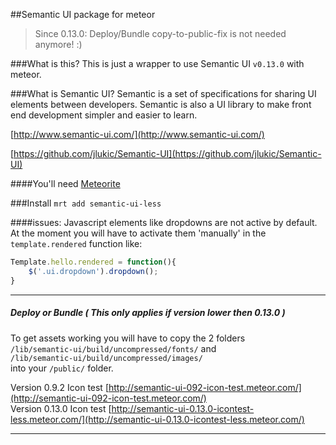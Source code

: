 ##Semantic UI package for meteor

> Since 0.13.0: Deploy/Bundle copy-to-public-fix is not needed anymore! :)

###What is this?
This is just a wrapper to use Semantic UI `v0.13.0` with meteor.

###What is Semantic UI?
Semantic is a set of specifications for sharing UI elements between developers. Semantic is also a UI library to make front end development simpler and easier to learn. 

[http://www.semantic-ui.com/](http://www.semantic-ui.com/)

[https://github.com/jlukic/Semantic-UI](https://github.com/jlukic/Semantic-UI)

####You'll need
[Meteorite](https://github.com/oortcloud/meteorite) 

###Install
`mrt add semantic-ui-less`

####issues:
Javascript elements like dropdowns are not active by default. 
At the moment you will have to activate them 'manually' in the `template.rendered` function like: 

```javascript
Template.hello.rendered = function(){
	$('.ui.dropdown').dropdown();
}
```



---

##### Deploy or Bundle ( This only applies if version lower then 0.13.0 )
To get assets working you will have to copy the 2 folders  
`/lib/semantic-ui/build/uncompressed/fonts/` and  
`/lib/semantic-ui/build/uncompressed/images/`  
into your `/public/` folder.

Version 0.9.2 Icon test [http://semantic-ui-092-icon-test.meteor.com/](http://semantic-ui-092-icon-test.meteor.com/)  
Version 0.13.0 Icon test [http://semantic-ui-0.13.0-icontest-less.meteor.com/](http://semantic-ui-0.13.0-icontest-less.meteor.com/)  

---
